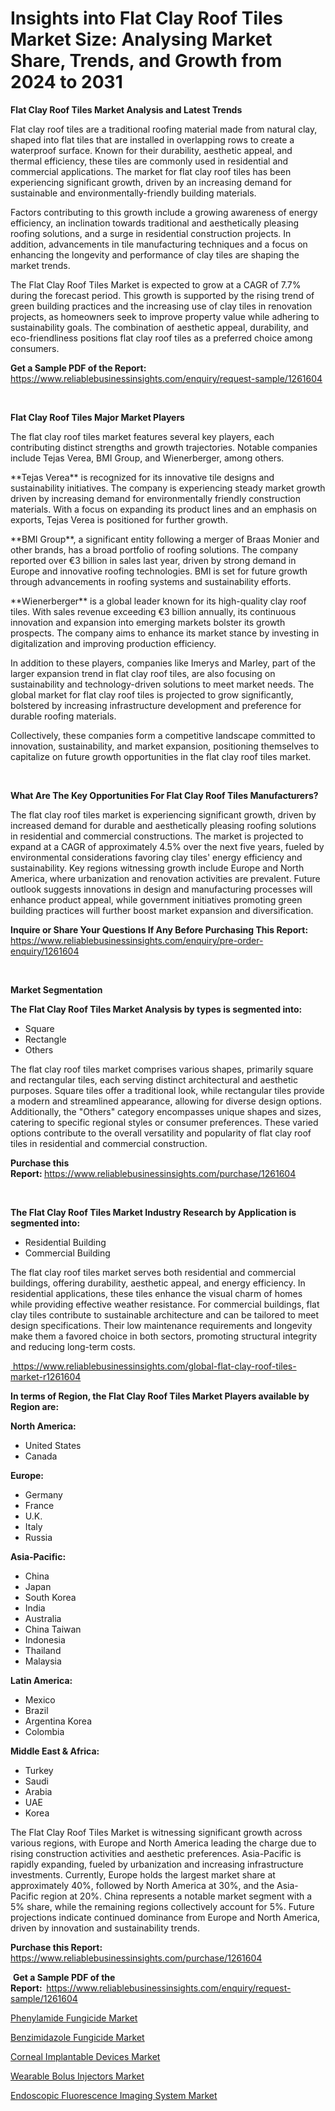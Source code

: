 <p><h1>Insights into Flat Clay Roof Tiles Market Size: Analysing Market Share, Trends, and Growth from 2024 to 2031</h1></p><p><strong>Flat Clay Roof Tiles Market Analysis and Latest Trends</strong></p>
<p><p>Flat clay roof tiles are a traditional roofing material made from natural clay, shaped into flat tiles that are installed in overlapping rows to create a waterproof surface. Known for their durability, aesthetic appeal, and thermal efficiency, these tiles are commonly used in residential and commercial applications. The market for flat clay roof tiles has been experiencing significant growth, driven by an increasing demand for sustainable and environmentally-friendly building materials.</p><p>Factors contributing to this growth include a growing awareness of energy efficiency, an inclination towards traditional and aesthetically pleasing roofing solutions, and a surge in residential construction projects. In addition, advancements in tile manufacturing techniques and a focus on enhancing the longevity and performance of clay tiles are shaping the market trends.</p><p>The Flat Clay Roof Tiles Market is expected to grow at a CAGR of 7.7% during the forecast period. This growth is supported by the rising trend of green building practices and the increasing use of clay tiles in renovation projects, as homeowners seek to improve property value while adhering to sustainability goals. The combination of aesthetic appeal, durability, and eco-friendliness positions flat clay roof tiles as a preferred choice among consumers.</p></p>
<p><strong>Get a Sample PDF of the Report:&nbsp;</strong> <a href="https://www.reliablebusinessinsights.com/enquiry/request-sample/1261604?utm_campaign=60&utm_medium=2&utm_source=Github&utm_content=ia&utm_term=09112024&utm_id=flat-clay-roof-tiles">https://www.reliablebusinessinsights.com/enquiry/request-sample/1261604</a></p>
<p>&nbsp;</p>
<p><strong>Flat Clay Roof Tiles Major Market Players</strong></p>
<p><p>The flat clay roof tiles market features several key players, each contributing distinct strengths and growth trajectories. Notable companies include Tejas Verea, BMI Group, and Wienerberger, among others.</p><p>**Tejas Verea** is recognized for its innovative tile designs and sustainability initiatives. The company is experiencing steady market growth driven by increasing demand for environmentally friendly construction materials. With a focus on expanding its product lines and an emphasis on exports, Tejas Verea is positioned for further growth.</p><p>**BMI Group**, a significant entity following a merger of Braas Monier and other brands, has a broad portfolio of roofing solutions. The company reported over €3 billion in sales last year, driven by strong demand in Europe and innovative roofing technologies. BMI is set for future growth through advancements in roofing systems and sustainability efforts.</p><p>**Wienerberger** is a global leader known for its high-quality clay roof tiles. With sales revenue exceeding €3 billion annually, its continuous innovation and expansion into emerging markets bolster its growth prospects. The company aims to enhance its market stance by investing in digitalization and improving production efficiency.</p><p>In addition to these players, companies like Imerys and Marley, part of the larger expansion trend in flat clay roof tiles, are also focusing on sustainability and technology-driven solutions to meet market needs. The global market for flat clay roof tiles is projected to grow significantly, bolstered by increasing infrastructure development and preference for durable roofing materials.</p><p>Collectively, these companies form a competitive landscape committed to innovation, sustainability, and market expansion, positioning themselves to capitalize on future growth opportunities in the flat clay roof tiles market.</p></p>
<p>&nbsp;</p>
<p><strong>What Are The Key Opportunities For Flat Clay Roof Tiles Manufacturers?</strong></p>
<p><p>The flat clay roof tiles market is experiencing significant growth, driven by increased demand for durable and aesthetically pleasing roofing solutions in residential and commercial constructions. The market is projected to expand at a CAGR of approximately 4.5% over the next five years, fueled by environmental considerations favoring clay tiles' energy efficiency and sustainability. Key regions witnessing growth include Europe and North America, where urbanization and renovation activities are prevalent. Future outlook suggests innovations in design and manufacturing processes will enhance product appeal, while government initiatives promoting green building practices will further boost market expansion and diversification.</p></p>
<p><strong>Inquire or Share Your Questions If Any Before Purchasing This Report:</strong> <a href="https://www.reliablebusinessinsights.com/enquiry/pre-order-enquiry/1261604?utm_campaign=60&utm_medium=2&utm_source=Github&utm_content=ia&utm_term=09112024&utm_id=flat-clay-roof-tiles">https://www.reliablebusinessinsights.com/enquiry/pre-order-enquiry/1261604</a></p>
<p>&nbsp;</p>
<p><strong>Market Segmentation</strong></p>
<p><strong>The Flat Clay Roof Tiles Market Analysis by types is segmented into:</strong></p>
<p><ul><li>Square</li><li>Rectangle</li><li>Others</li></ul></p>
<p><p>The flat clay roof tiles market comprises various shapes, primarily square and rectangular tiles, each serving distinct architectural and aesthetic purposes. Square tiles offer a traditional look, while rectangular tiles provide a modern and streamlined appearance, allowing for diverse design options. Additionally, the "Others" category encompasses unique shapes and sizes, catering to specific regional styles or consumer preferences. These varied options contribute to the overall versatility and popularity of flat clay roof tiles in residential and commercial construction.</p></p>
<p><strong>Purchase this Report:&nbsp;</strong><a href="https://www.reliablebusinessinsights.com/purchase/1261604?utm_campaign=60&utm_medium=2&utm_source=Github&utm_content=ia&utm_term=09112024&utm_id=flat-clay-roof-tiles">https://www.reliablebusinessinsights.com/purchase/1261604</a></p>
<p>&nbsp;</p>
<p><strong>The Flat Clay Roof Tiles Market Industry Research by Application is segmented into:</strong></p>
<p><ul><li>Residential Building</li><li>Commercial Building</li></ul></p>
<p><p>The flat clay roof tiles market serves both residential and commercial buildings, offering durability, aesthetic appeal, and energy efficiency. In residential applications, these tiles enhance the visual charm of homes while providing effective weather resistance. For commercial buildings, flat clay tiles contribute to sustainable architecture and can be tailored to meet design specifications. Their low maintenance requirements and longevity make them a favored choice in both sectors, promoting structural integrity and reducing long-term costs.</p></p>
<p><a href="https://www.reliablebusinessinsights.com/global-flat-clay-roof-tiles-market-r1261604?utm_campaign=60&utm_medium=2&utm_source=Github&utm_content=ia&utm_term=09112024&utm_id=flat-clay-roof-tiles">&nbsp;https://www.reliablebusinessinsights.com/global-flat-clay-roof-tiles-market-r1261604</a></p>
<p><strong>In terms of Region, the Flat Clay Roof Tiles Market Players available by Region are:</strong></p>
<p>
    <p> <strong> North America: </strong>
        <ul>
            <li>United States</li>
            <li>Canada</li>
        </ul>
        </p> 
    <p> <strong> Europe: </strong>
        <ul>
            <li>Germany</li>
            <li>France</li>
            <li>U.K.</li>
            <li>Italy</li>
            <li>Russia</li>
        </ul>
        </p> 
    <p> <strong> Asia-Pacific: </strong>
        <ul>
            <li>China</li>
            <li>Japan</li>
            <li>South Korea</li>
            <li>India</li>
            <li>Australia</li>
            <li>China Taiwan</li>
            <li>Indonesia</li>
            <li>Thailand</li>
            <li>Malaysia</li>
        </ul>
        </p> 
    <p> <strong> Latin America: </strong>
        <ul>
            <li>Mexico</li>
            <li>Brazil</li>
            <li>Argentina Korea</li>
            <li>Colombia</li>
        </ul>
        </p> 
    <p> <strong> Middle East & Africa: </strong>
        <ul>
            <li>Turkey</li>
            <li>Saudi</li>
            <li>Arabia</li>
            <li>UAE</li>
            <li>Korea</li>
        </ul>
    </p>
    </p>
<p><p>The Flat Clay Roof Tiles Market is witnessing significant growth across various regions, with Europe and North America leading the charge due to rising construction activities and aesthetic preferences. Asia-Pacific is rapidly expanding, fueled by urbanization and increasing infrastructure investments. Currently, Europe holds the largest market share at approximately 40%, followed by North America at 30%, and the Asia-Pacific region at 20%. China represents a notable market segment with a 5% share, while the remaining regions collectively account for 5%. Future projections indicate continued dominance from Europe and North America, driven by innovation and sustainability trends.</p></p>
<p><strong>Purchase this Report: </strong><a href="https://www.reliablebusinessinsights.com/purchase/1261604?utm_campaign=60&utm_medium=2&utm_source=Github&utm_content=ia&utm_term=09112024&utm_id=flat-clay-roof-tiles">https://www.reliablebusinessinsights.com/purchase/1261604</a></p>
<p>&nbsp;<strong>Get a Sample PDF of the Report:&nbsp;&nbsp;</strong><a href="https://www.reliablebusinessinsights.com/enquiry/request-sample/1261604?utm_campaign=60&utm_medium=2&utm_source=Github&utm_content=ia&utm_term=09112024&utm_id=flat-clay-roof-tiles">https://www.reliablebusinessinsights.com/enquiry/request-sample/1261604</a></p>
<p><strong></strong></p>
<p><p><a href="https://github.com/rozh43oreder/Market-Research-Report-List-1/blob/main/phenylamide-fungicide-market.md?utm_campaign=60&utm_medium=2&utm_source=Github&utm_content=ia&utm_term=09112024&utm_id=flat-clay-roof-tiles">Phenylamide Fungicide Market</a></p><p><a href="https://github.com/liz10hnbracht/Market-Research-Report-List-1/blob/main/benzimidazole-fungicide-market.md?utm_campaign=60&utm_medium=2&utm_source=Github&utm_content=ia&utm_term=09112024&utm_id=flat-clay-roof-tiles">Benzimidazole Fungicide Market</a></p><p><a href="https://issuu.com/reportprime-2/docs/corneal-implantable-devices-market-_3a0cb733f5a923?utm_campaign=60&utm_medium=2&utm_source=Github&utm_content=ia&utm_term=09112024&utm_id=flat-clay-roof-tiles">Corneal Implantable Devices Market</a></p><p><a href="https://issuu.com/reportprime-2/docs/wearable-bolus-injectors-market-siz_8dfe99e290d120?utm_campaign=60&utm_medium=2&utm_source=Github&utm_content=ia&utm_term=09112024&utm_id=flat-clay-roof-tiles">Wearable Bolus Injectors Market</a></p><p><a href="https://issuu.com/reportprime-2/docs/endoscopic-fluorescence-imaging-sys_775cfcf2d867ba?utm_campaign=60&utm_medium=2&utm_source=Github&utm_content=ia&utm_term=09112024&utm_id=flat-clay-roof-tiles">Endoscopic Fluorescence Imaging System Market</a></p></p>